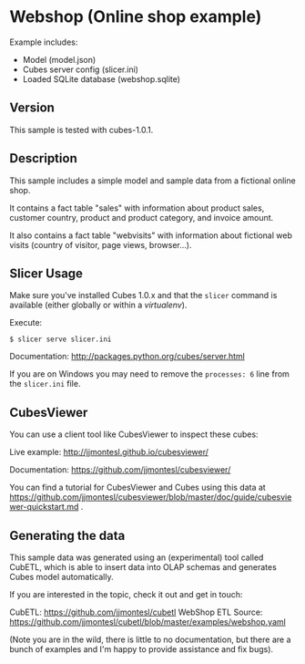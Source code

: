 Webshop (Online shop example)
=============================

Example includes:

* Model (model.json)
* Cubes server config (slicer.ini)
* Loaded SQLite database (webshop.sqlite)


Version
-------

This sample is tested with cubes-1.0.1.


Description
-----------

This sample includes a simple model and sample data from a fictional
online shop.

It contains a fact table "sales" with information about product sales,
customer country, product and product category, and invoice amount.

It also contains a fact table "webvisits" with information about
fictional web visits (country of visitor, page views, browser...).


Slicer Usage
------------

Make sure you've installed Cubes 1.0.x and that the `slicer` command
is available (either globally or within a *virtualenv*).

Execute:

    $ slicer serve slicer.ini

Documentation: http://packages.python.org/cubes/server.html

If you are on Windows you may need to remove the `processes: 6` line
from the `slicer.ini` file.

CubesViewer
-----------

You can use a client tool like CubesViewer to inspect these cubes:

Live example: http://jjmontesl.github.io/cubesviewer/

Documentation: https://github.com/jjmontesl/cubesviewer/


You can find a tutorial for CubesViewer and Cubes using this
data at https://github.com/jjmontesl/cubesviewer/blob/master/doc/guide/cubesviewer-quickstart.md .


Generating the data
-------------------

This sample data was generated using an (experimental) tool called
CubETL, which is able to insert data into OLAP schemas and
generates Cubes model automatically.

If you are interested in the topic, check it out and get in touch:

CubETL: https://github.com/jjmontesl/cubetl
WebShop ETL Source: https://github.com/jjmontesl/cubetl/blob/master/examples/webshop.yaml

(Note you are in the wild, there is little to no documentation, but there are
a bunch of examples and I'm happy to provide assistance and fix bugs).

